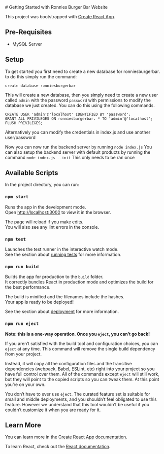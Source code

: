 \# Getting Started with Ronnies Burger Bar Website

This project was bootstrapped with [Create React App](https://github.com/facebook/create-react-app).

## Pre-Requisites
* MySQL Server
## Setup
To get started you first need to create a new database for ronniesburgerbar. to do this simply run the command:
```
create database ronniesburgerbar
```
This will create a new database, then you simply need to create a new user called `admin` with the password `password` with permissions to modify the database we just created. You can do this using the following commands.
```
CREATE USER 'admin'@'localhost' IDENTIFIED BY 'password';
GRANT ALL PRIVILEGES ON ronniesburgerbar. * TO 'admin'@'localhost';
FLUSH PRIVILEGES;
```
Alternatively you can modify the credentials in index.js and use another user/password

Now you can now run the backend server by running `node index.js` You can also setup the backend server with default products by running the command `node index.js --init` This only needs to be ran once
## Available Scripts

In the project directory, you can run:

### `npm start`

Runs the app in the development mode.\
Open [http://localhost:3000](http://localhost:3000) to view it in the browser.

The page will reload if you make edits.\
You will also see any lint errors in the console.

### `npm test`

Launches the test runner in the interactive watch mode.\
See the section about [running tests](https://facebook.github.io/create-reac\t-app/docs/running-tests) for more information.

### `npm run build`

Builds the app for production to the `build` folder.\
It correctly bundles React in production mode and optimizes the build for the best performance.

The build is minified and the filenames include the hashes.\
Your app is ready to be deployed!

See the section about [deployment](https://facebook.github.io/create-react-app/docs/deployment) for more information.

### `npm run eject`

**Note: this is a one-way operation. Once you `eject`, you can’t go back!**

If you aren’t satisfied with the build tool and configuration choices, you can `eject` at any time. This command will remove the single build dependency from your project.

Instead, it will copy all the configuration files and the transitive dependencies (webpack, Babel, ESLint, etc) right into your project so you have full control over them. All of the commands except `eject` will still work, but they will point to the copied scripts so you can tweak them. At this point you’re on your own.

You don’t have to ever use `eject`. The curated feature set is suitable for small and middle deployments, and you shouldn’t feel obligated to use this feature. However we understand that this tool wouldn’t be useful if you couldn’t customize it when you are ready for it.

## Learn More

You can learn more in the [Create React App documentation](https://facebook.github.io/create-react-app/docs/getting-started).

To learn React, check out the [React documentation](https://reactjs.org/).
